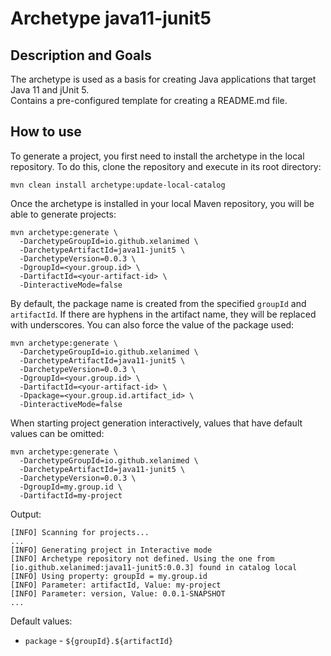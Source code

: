 # Archetype java11-junit5

## Description and Goals

The archetype is used as a basis for creating Java applications that target Java 11 and jUnit 5.  
Contains a pre-configured template for creating a README.md file.


## How to use

To generate a project, you first need to install the archetype in the local repository.
To do this, clone the repository and execute in its root directory:

```
mvn clean install archetype:update-local-catalog
```

Once the archetype is installed in your local Maven repository, you will be able to generate projects:

```
mvn archetype:generate \
  -DarchetypeGroupId=io.github.xelanimed \
  -DarchetypeArtifactId=java11-junit5 \
  -DarchetypeVersion=0.0.3 \
  -DgroupId=<your.group.id> \
  -DartifactId=<your-artifact-id> \
  -DinteractiveMode=false
```

By default, the package name is created from the specified `groupId` and `artifactId`.
If there are hyphens in the artifact name, they will be replaced with underscores.
You can also force the value of the package used:

```
mvn archetype:generate \
  -DarchetypeGroupId=io.github.xelanimed \
  -DarchetypeArtifactId=java11-junit5 \
  -DarchetypeVersion=0.0.3 \
  -DgroupId=<your.group.id> \
  -DartifactId=<your-artifact-id> \
  -Dpackage=<your.group.id.artifact_id> \
  -DinteractiveMode=false
```

When starting project generation interactively, values that have default values can be omitted:

```
mvn archetype:generate \
  -DarchetypeGroupId=io.github.xelanimed \
  -DarchetypeArtifactId=java11-junit5 \
  -DarchetypeVersion=0.0.3 \
  -DgroupId=my.group.id \
  -DartifactId=my-project
```

Output:

```
[INFO] Scanning for projects...
...
[INFO] Generating project in Interactive mode
[INFO] Archetype repository not defined. Using the one from [io.github.xelanimed:java11-junit5:0.0.3] found in catalog local
[INFO] Using property: groupId = my.group.id
[INFO] Parameter: artifactId, Value: my-project
[INFO] Parameter: version, Value: 0.0.1-SNAPSHOT
...
```

Default values:
- `package` - `${groupId}.${artifactId}`
